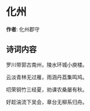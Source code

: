 # 化州

**作者**: 化州郡守

## 诗词内容

罗川带郭古南州，陵水环城小庾楼。

云淡青林无过雁，雨涵丹荔集鸣鸠。

叨荣铜竹三经夏，劝课农桑屡有秋。

好趁湍流下吴会，章台无柳系归舟。

